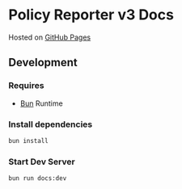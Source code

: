 # Policy Reporter v3 Docs

Hosted on [GitHub Pages](https://kyverno.github.io/policy-reporter-docs/)

## Development

### Requires

* [Bun](https://bun.sh/) Runtime

### Install dependencies

```bash
bun install
```

### Start Dev Server

```bash
bun run docs:dev
```